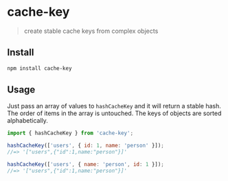 # cache-key

> create stable cache keys from complex objects

## Install

```sh
npm install cache-key
```

## Usage

Just pass an array of values to `hashCacheKey` and it will return a stable hash. The order of items in the array is untouched. The keys of objects are sorted alphabetically.

```js
import { hashCacheKey } from 'cache-key';

hashCacheKey(['users', { id: 1, name: 'person' }]);
//=> '["users",{"id":1,name:"person"}]'

hashCacheKey(['users', { name: 'person', id: 1 }]);
//=> '["users",{"id":1,name:"person"}]'
```
